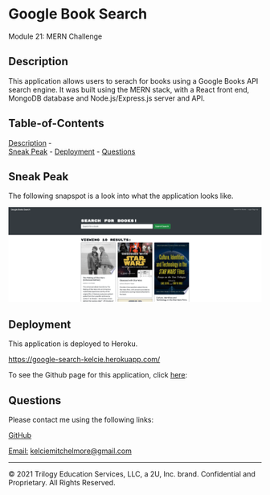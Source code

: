 # Google Book Search

Module 21: MERN Challenge

## Description

This application allows users to serach for books using a Google Books API search engine. It was built using the MERN stack, with a React front end, MongoDB database and Node.js/Express.js server and API. 

## Table-of-Contents 
[Description](#description) -  
[Sneak Peak](#sneak-peak) - 
[Deployment](#deployment) - 
[Questions](#questions)

## Sneak Peak

The following snapspot is a look into what the application looks like. 

![Tutorial](./assets/images/sneakpeek.png)

## Deployment

This application is deployed to Heroku. 

https://google-search-kelcie.herokuapp.com/

To see the Github page for this application, click [here](https://github.com/kelcmitch97/21-book-search):

## Questions

Please contact me using the following links: 

[GitHub](https://github.com/kelcmitch97)

[Email:](kelciemitchelmore@gmail.com) kelciemitchelmore@gmail.com

- - -
© 2021 Trilogy Education Services, LLC, a 2U, Inc. brand. Confidential and Proprietary. All Rights Reserved.


